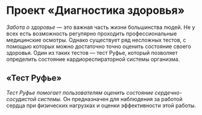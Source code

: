 # Проект «Диагностика здоровья»
*Забота о здоровье* ― это важная часть жизни большинства людей. Не у всех есть возможность регулярно проходить профессиональные медицинские осмотры. Однако существует ряд несложных тестов, с помощью которых можно достаточно точно оценить состояние своего здоровья. Один из таких тестов — тест Руфье, который позволяет определить состояние кардиореспираторной системы организма.

## «Тест Руфье»
*Тест Руфье помогает пользователям оценить состояние сердечно-сосудистой системы.*
Он предназначен для наблюдения за работой сердца при физических нагрузках и оценки эффективности этой работы.
